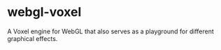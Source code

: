 # webgl-voxel
A Voxel engine for WebGL that also serves as a playground for different graphical effects.
